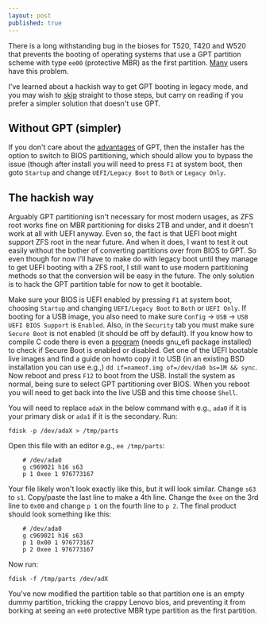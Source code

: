 ```yaml
---
layout: post
published: true
---
```


There is a long withstanding bug in the bioses for T520, T420 and W520 that prevents the booting of operating systems that use a GPT partition scheme with type `ee00` (protective MBR) as the first partition. [Many](http://forums.lenovo.com/t5/Linux-Discussion/Lenovo-Thinkpad-T520-doesn-t-boot-with-GPT-slices-on-FreeBSD-9/td-p/555317) users have this problem. 

I've learned about a hackish way to get GPT booting in legacy mode, and you may wish to [skip](#markdown-header-the-hackish-way) straight to those steps, but carry on reading if you prefer a simpler solution that doesn't use GPT.

## Without GPT (simpler)

If you don't care about the [advantages](https://wiki.archlinux.org/index.php/GUID_Partition_Table#Advantages_of_GPT) of GPT, then the installer has the option to switch to BIOS partitioning, which should allow you to bypass the issue (though after install you will need to press `F1` at system boot, then goto `Startup` and change `UEFI/Legacy Boot` to `Both` or `Legacy Only`.

## The hackish way

Arguably GPT partitioning isn't necessary for most modern usages, as ZFS root works fine on MBR partitioning for disks 2TB and under, and it doesn't work at all with UEFI anyway. Even so, the fact is that UEFI boot might support ZFS root in the near future. And when it does, I want to test it out easily without the bother of converting partitions over from BIOS to GPT. So even though for now I'll have to make do with legacy boot until they manage to get UEFI booting with a ZFS root, I still want to use modern partitioning methods so that the conversion will be easy in the future. The only solution is to hack the GPT partition table for now to get it bootable.

Make sure your BIOS is UEFI enabled by pressing `F1` at system boot, choosing `Startup` and changing `UEFI/Legacy Boot` to `Both` or `UEFI Only`. If booting for a USB image, you also need to make sure `Config` -> `USB` -> `USB UEFI BIOS Support` is `Enabled`. Also, in the `Security` tab you must make sure `Secure Boot` is not enabled (it should be off by default). If you know how to compile C code there is even a [program](https://github.com/fpmurphy/UEFI-Utilities/blob/master/showlenovo/showlenovo.c) (needs gnu_efi package installed) to check if Secure Boot is enabled or disabled. Get one of the UEFI bootable live images and find a guide on howto copy it to USB (in an existing BSD installation you can use e.g.,) `dd if=nameof.img of=/dev/da0 bs=1M && sync`. Now reboot and press `F12` to boot from the USB. Install the system as normal, being sure to select GPT partitioning over BIOS. When you reboot you will need to get back into the live USB and this time choose `Shell`.

You will need to replace `adaX` in the below command with e.g., `ada0` if it is your primary disk or `ada1` if it is the secondary. Run:

```
fdisk -p /dev/adaX > /tmp/parts
```

Open this file with an editor e.g., `ee /tmp/parts`:

```
    # /dev/ada0
    g c969021 h16 s63
    p 1 0xee 1 976773167
```

Your file likely won't look exactly like this, but it will look similar. Change `s63` to `s1`. Copy/paste the last line to make a 4th line. Change the `0xee` on the 3rd line to `0x00` and change `p 1` on the fourth line to 	`p 2`. The final product should look something like this:

```
    # /dev/ada0
    g c969021 h16 s63
    p 1 0x00 1 976773167
    p 2 0xee 1 976773167
```

Now run:

```
fdisk -f /tmp/parts /dev/adX
```

You've now modified the partition table so that partition one is an empty dummy partition, tricking the crappy Lenovo bios, and preventing it from borking at seeing an `ee00` protective MBR type partition as the first partition. 